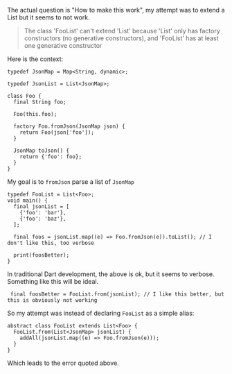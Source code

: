 The actual question is "How to make this work", my attempt was to extend a List<T>  but it seems to not work.

> The class 'FooList' can't extend 'List' because 'List' only has
> factory constructors (no generative constructors), and 'FooList' has
> at least one generative constructor


Here is the context:

    typedef JsonMap = Map<String, dynamic>;
    
    typedef JsonList = List<JsonMap>;
    
    class Foo {
      final String foo;
    
      Foo(this.foo);
    
      factory Foo.fromJson(JsonMap json) {
        return Foo(json['foo']);
      }
    
      JsonMap toJson() {
        return {'foo': foo};
      }
    }

My goal is to `fromJson` parse a list of `JsonMap` 


    typedef FooList = List<Foo>;
    void main() {
      final jsonList = [
        {'foo': 'bar'},
        {'foo': 'baz'},
      ];
    
      final foos = jsonList.map((e) => Foo.fromJson(e)).toList(); // I don't like this, too verbose
 
      print(foosBetter);
    }


In traditional Dart development, the above is ok, but it seems to verbose. Something like this will be ideal.

` final foosBetter = FooList.from(jsonList); // I like this better, but this is obviously not working`


So my attempt was instead of declaring `FooList` as a simple alias:



    abstract class FooList extends List<Foo> {
      FooList.from(List<JsonMap> jsonList) {
        addAll(jsonList.map((e) => Foo.fromJson(e)));
      }
    }


Which leads to the error quoted above.

